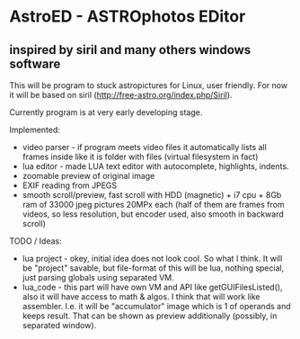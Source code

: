 # AstroED - ASTROphotos EDitor
## inspired by siril and many others windows software

This will be program to stuck astropictures for Linux, user friendly.
For now it will be based on siril (http://free-astro.org/index.php/Siril).

Currently program is at very early developing stage.

Implemented:
* video parser - if program meets video files it automatically lists all frames inside like it is folder with files (virtual filesystem in fact)
* lua editor - made LUA text editor with autocomplete, highlights, indents.
* zoomable preview of original image
* EXIF reading from JPEGS
* smooth scroll/preview, fast scroll with HDD (magnetic) + i7 cpu + 8Gb ram of 33000 jpeg pictures 20MPx each (half of them are frames from videos, so less resolution, but encoder used, also smooth in backward scroll)

TODO / Ideas:
* lua project - okey, initial idea does not look cool. So what I think. It will be "project" savable, but file-format of this will be lua, nothing special, just parsing globals using separated VM.
* lua_code - this part will have own VM and API like getGUIFilesListed(), also it will have access to math & algos. I think that will work like assembler. I.e. it will be "accumulator" image which is
1 of operands and keeps result. That can be shown as preview additionally (possibly, in separated window).

